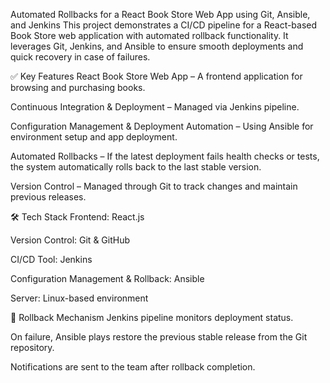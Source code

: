 Automated Rollbacks for a React Book Store Web App using Git, Ansible, and Jenkins
This project demonstrates a CI/CD pipeline for a React-based Book Store web application with automated rollback functionality. It leverages Git, Jenkins, and Ansible to ensure smooth deployments and quick recovery in case of failures.

✅ Key Features
React Book Store Web App – A frontend application for browsing and purchasing books.

Continuous Integration & Deployment – Managed via Jenkins pipeline.

Configuration Management & Deployment Automation – Using Ansible for environment setup and app deployment.

Automated Rollbacks – If the latest deployment fails health checks or tests, the system automatically rolls back to the last stable version.

Version Control – Managed through Git to track changes and maintain previous releases.

🛠️ Tech Stack
Frontend: React.js

Version Control: Git & GitHub

CI/CD Tool: Jenkins

Configuration Management & Rollback: Ansible

Server: Linux-based environment

🔄 Rollback Mechanism
Jenkins pipeline monitors deployment status.

On failure, Ansible plays restore the previous stable release from the Git repository.

Notifications are sent to the team after rollback completion.
